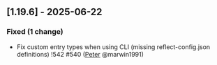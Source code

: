 <!-- @formatter:off -->
<!-- noinspection -->
<!-- Prevents auto format, for JetBrains IDE File > Settings > Editor > Code Style (Formatter Tab) > Turn formatter on/off with markers in code comments  -->

<!-- This file is automatically generate by logchange tool 🌳 🪓 => 🪵 -->
<!-- Visit https://github.com/logchange/logchange and leave a star 🌟 -->
<!-- !!! ⚠️ DO NOT MODIFY THIS FILE, YOUR CHANGES WILL BE LOST ⚠️ !!! -->


[1.19.6] - 2025-06-22
---------------------

### Fixed (1 change)

- Fix custom entry types when using CLI (missing reflect-config.json definitions) !542 #540 ([Peter](https://github.com/marwin1991) @marwin1991)


